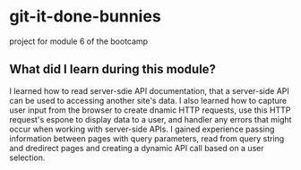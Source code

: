 # git-it-done-bunnies
project for module 6 of the bootcamp

## What did I learn during this module?
I learned how to read server-sdie API documentation, that a server-side API can be used to accessing another site's data. I also learned how to capture user input from the browser to create dnamic HTTP requests, use this HTTP request's espone to display data to a user, and handler any errors that might occur when working with server-side APIs. I gained experience passing information between pages with query parameters, read from query string and dredirect pages and creating a dynamic API call based on a user selection.
